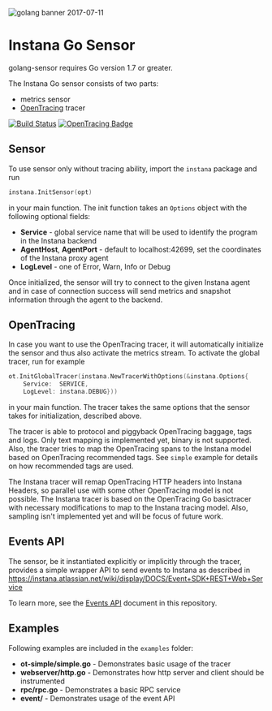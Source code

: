 ![golang banner 2017-07-11](https://disznc.s3.amazonaws.com/Instana-Go-2017-07-11-at-16.01.45.png)

# Instana Go Sensor
golang-sensor requires Go version 1.7 or greater.

The Instana Go sensor consists of two parts:

* metrics sensor
* [OpenTracing](http://opentracing.io) tracer

[![Build Status](https://travis-ci.org/instana/golang-sensor.svg?branch=master)](https://travis-ci.org/instana/golang-sensor)
[![OpenTracing Badge](https://img.shields.io/badge/OpenTracing-enabled-blue.svg)](http://opentracing.io)

## Sensor

To use sensor only without tracing ability, import the `instana` package and run

```Go
instana.InitSensor(opt)
```

in your main function. The init function takes an `Options` object with the following optional fields:

* **Service** - global service name that will be used to identify the program in the Instana backend
* **AgentHost**, **AgentPort** - default to localhost:42699, set the coordinates of the Instana proxy agent
* **LogLevel** - one of Error, Warn, Info or Debug

Once initialized, the sensor will try to connect to the given Instana agent and in case of connection success will send metrics and snapshot information through the agent to the backend.

## OpenTracing

In case you want to use the OpenTracing tracer, it will automatically initialize the sensor and thus also activate the metrics stream. To activate the global tracer, run for example

```Go
ot.InitGlobalTracer(instana.NewTracerWithOptions(&instana.Options{
	Service:  SERVICE,
	LogLevel: instana.DEBUG}))
```

in your main function. The tracer takes the same options that the sensor takes for initialization, described above.

The tracer is able to protocol and piggyback OpenTracing baggage, tags and logs. Only text mapping is implemented yet, binary is not supported. Also, the tracer tries to map the OpenTracing spans to the Instana model based on OpenTracing recommended tags. See `simple` example for details on how recommended tags are used.

The Instana tracer will remap OpenTracing HTTP headers into Instana Headers, so parallel use with some other OpenTracing model is not possible. The Instana tracer is based on the OpenTracing Go basictracer with necessary modifications to map to the Instana tracing model. Also, sampling isn't implemented yet and will be focus of future work.

## Events API

The sensor, be it instantiated explicitly or implicitly through the tracer, provides a simple wrapper API to send events to Instana as described in https://instana.atlassian.net/wiki/display/DOCS/Event+SDK+REST+Web+Service

To learn more, see the [Events API](https://github.com/instana/golang-sensor/blob/master/EventAPI.md) document in this repository.

## Examples

Following examples are included in the `examples` folder:

* **ot-simple/simple.go** - Demonstrates basic usage of the tracer
* **webserver/http.go** - Demonstrates how http server and client should be instrumented
* **rpc/rpc.go** - Demonstrates a basic RPC service
* **event/** - Demonstrates usage of the event API
